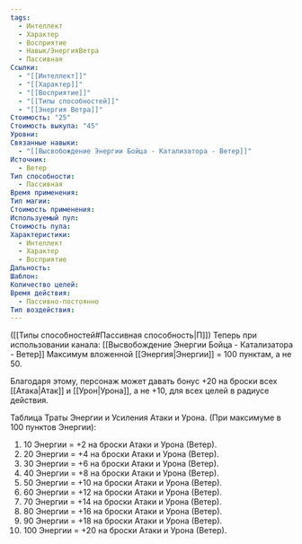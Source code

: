 ```yaml
---
tags:
  - Интеллект
  - Характер
  - Восприятие
  - Навык/ЭнергияВетра
  - Пассивная
Ссылки:
  - "[[Интеллект]]"
  - "[[Характер]]"
  - "[[Восприятие]]"
  - "[[Типы способностей]]"
  - "[[Энергия Ветра]]"
Стоимость: "25"
Стоимость выкупа: "45"
Уровни: 
Связанные навыки:
  - "[[Высвобождение Энергии Бойца - Катализатора - Ветер]]"
Источник:
  - Ветер
Тип способности:
  - Пассивная
Время применения: 
Тип магии: 
Стоимость применения: 
Используемый пул: 
Стоимость пула: 
Характеристики:
  - Интеллект
  - Характер
  - Восприятие
Дальность: 
Шаблон: 
Количество целей: 
Время действия:
  - Пассивно-постоянно
Тип воздействия:
---
```

([[Типы способностей#Пассивная способность|П]]) Теперь при использовании канала: [[Высвобождение Энергии Бойца - Катализатора - Ветер]] Максимум вложенной [[Энергия|Энергии]] = 100 пунктам, а не 50.

Благодаря этому, персонаж может давать бонус +20 на броски всех [[Атака|Атак]] и [[Урон|Урона]], а не +10, для всех целей в радиусе действия. 

Таблица Траты Энергии и Усиления Атаки и Урона.
(При максимуме в 100 пунктов Энергии):

1. 10 Энергии = +2 на броски Атаки и Урона (Ветер).
2. 20 Энергии = +4 на броски Атаки и Урона (Ветер).
3. 30 Энергии = +6 на броски Атаки и Урона (Ветер).
4. 40 Энергии = +8 на броски Атаки и Урона (Ветер). 
5. 50 Энергии = +10 на броски Атаки и Урона (Ветер). 
6. 60 Энергии = +12 на броски Атаки и Урона (Ветер).
7. 70 Энергии = +14 на броски Атаки и Урона (Ветер).
8. 80 Энергии = +16 на броски Атаки и Урона (Ветер).
9. 90 Энергии = +18 на броски Атаки и Урона (Ветер).
10. 100 Энергии = +20 на броски Атаки и Урона (Ветер).